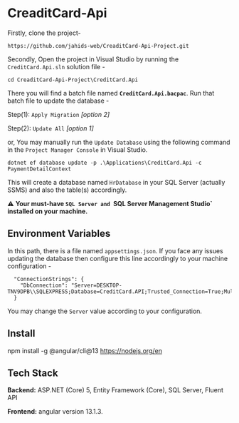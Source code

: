 # CreaditCard-Api
Firstly, clone the project-
```
https://github.com/jahids-web/CreaditCard-Api-Project.git
```
Secondly, Open the project in Visual Studio by running the `CreditCard.Api.sln` solution file - 
```
cd CreaditCard-Api-Project\CreditCard.Api
```
There you will find a batch file named **`CreditCard.Api.bacpac`**. 
Run that batch file to update the database - 

Step(1): `Apply Migration` _[option 2]_

Step(2): `Update All` _[option 1]_

or, You may manually run the `Update Database` using the following command
in the `Project Manager Console` in Visual Studio. 

```
dotnet ef database update -p .\Applications\CreditCard.Api -c PaymentDetailContext
```

This will create a database named `HrDatabase` in your SQL Server 
(actually SSMS) and also the table(s) accordingly.

⚠️ **Your must-have `SQL Server and `SQL Server Management Studio` 
installed on your machine.**

    
## Environment Variables

In this path, 
there is a file named `appsettings.json`. 
If you face any issues updating the database then configure this line 
accordingly to your machine configuration - 
```
  "ConnectionStrings": {
    "DbConnection": "Server=DESKTOP-TNV9DPB\\SQLEXPRESS;Database=CreditCard.API;Trusted_Connection=True;MultipleActiveResultSets=True;"
  }
```
You may change the `Server` value according to your configuration.
## Install
npm install -g @angular/cli@13
https://nodejs.org/en


## Tech Stack

**Backend:** ASP.NET (Core) 5,  Entity Framework (Core), SQL Server,
Fluent API

**Frontend:** angular version 13.1.3.




